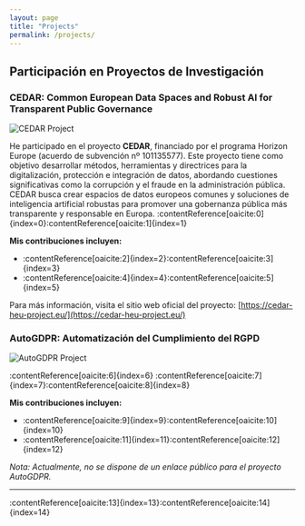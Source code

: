 ```yaml
---
layout: page
title: "Projects"
permalink: /projects/
---
```


## Participación en Proyectos de Investigación

### CEDAR: Common European Data Spaces and Robust AI for Transparent Public Governance

![CEDAR Project](https://cedar-heu-project.eu/assets/images/logo.png)

He participado en el proyecto **CEDAR**, financiado por el programa Horizon Europe (acuerdo de subvención nº 101135577). Este proyecto tiene como objetivo desarrollar métodos, herramientas y directrices para la digitalización, protección e integración de datos, abordando cuestiones significativas como la corrupción y el fraude en la administración pública. CEDAR busca crear espacios de datos europeos comunes y soluciones de inteligencia artificial robustas para promover una gobernanza pública más transparente y responsable en Europa. :contentReference[oaicite:0]{index=0}&#8203;:contentReference[oaicite:1]{index=1}

**Mis contribuciones incluyen:**

- :contentReference[oaicite:2]{index=2}&#8203;:contentReference[oaicite:3]{index=3}
- :contentReference[oaicite:4]{index=4}&#8203;:contentReference[oaicite:5]{index=5}

Para más información, visita el sitio web oficial del proyecto: [https://cedar-heu-project.eu/](https://cedar-heu-project.eu/)

### AutoGDPR: Automatización del Cumplimiento del RGPD

![AutoGDPR Project](https://example.com/autogdpr-logo.png)

:contentReference[oaicite:6]{index=6} :contentReference[oaicite:7]{index=7}&#8203;:contentReference[oaicite:8]{index=8}

**Mis contribuciones incluyen:**

- :contentReference[oaicite:9]{index=9}&#8203;:contentReference[oaicite:10]{index=10}
- :contentReference[oaicite:11]{index=11}&#8203;:contentReference[oaicite:12]{index=12}

*Nota: Actualmente, no se dispone de un enlace público para el proyecto AutoGDPR.*

---

:contentReference[oaicite:13]{index=13}&#8203;:contentReference[oaicite:14]{index=14}
